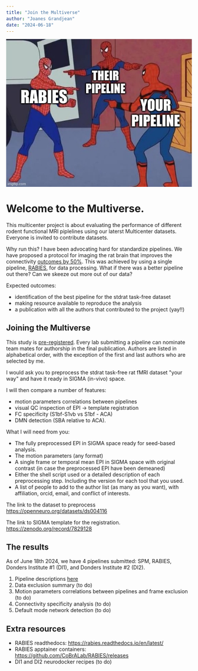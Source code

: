 ```yaml
---
title: "Join the Multiverse"
author: "Joanes Grandjean"
date: "2024-06-18"
---
```


![title card](assets/pictures/title.jpg)

# Welcome to the Multiverse. 
This multicenter project is about evaluating the performance of different rodent functional MRI piplelines using our laterst Multicenter datasets. Everyone is invited to contribute datasets. 

Why run this? I have been advocating hard for standardize pipelines. We have proposed a protocol for imaging the rat brain that improves the connectivity [outcomes by 50%](https://pubmed.ncbi.nlm.nih.gov/36973511/). This was achieved by using a single pipeline, [RABIES](https://github.com/CoBrALab/RABIE), for data processing. What if there was a better pipeline out there? Can we skeeze out more out of our data?

Expected outcomes: 
- identification of the best pipeline for the stdrat task-free dataset
- making resource available to reproduce the analysis
- a publication with all the authors that contributed to the project (yay!!)

## Joining the Multiverse

This study is [pre-registered](https://osf.io/pmdge). Every lab submitting a pipeline can nominate team mates for authorship in the final publication. Authors are listed in alphabetical order, with the exception of the first and last authors who are selected by me.   

I would ask you to preprocess the stdrat task-free rat fMRI dataset "your way" and have it ready in SIGMA (in-vivo) space.

I will then compare a number of features: 
 - motion parameters correlations between pipelines
 - visual QC inspection of EPI -> template registration
 - FC specificity (S1bf-S1vb vs S1bf - ACA)
 - DMN detection (SBA relative to ACA).  

What I will need from you: 
- The fully preprocessed EPI in SIGMA space ready for seed-based analysis.
- The motion parameters (any format)
- A single frame or temporal mean EPI in SIGMA space with original contrast (in case the preprocessed EPI have been demeaned)
- Either the shell script used or a detailed description of each preprocessing step. Including the version for each tool that you used. 
- A list of people to add to the author list (as many as you want), with affiliation, orcid, email, and conflict of interests. 

The link to the dataset to preprocess
https://openneuro.org/datasets/ds004116

The link to SIGMA template for the registration. 
https://zenodo.org/record/7829128

## The results
As of June 18th 2024, we have 4 pipelines submitted: SPM, RABIES, Donders Institute #1 (DI1), and Donders Institute #2 (DI2).

1. Pipeline descriptions [here](pipeline.md)
2. Data exclusion summary (to do)
3. Motion parameters correlations between pipelines and frame exclusion (to do)
4. Connectivity specificity analysis (to do)
5. Default mode network detection (to do)

## Extra resources
- RABIES readthedocs: https://rabies.readthedocs.io/en/latest/
- RABIES apptainer containers: https://github.com/CoBrALab/RABIES/releases
- DI1 and DI2 neurodocker recipes (to do)
